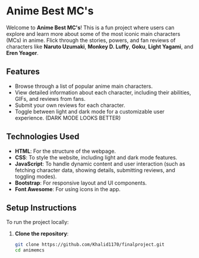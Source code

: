 # Anime Best MC's

Welcome to **Anime Best MC's**! This is a fun project where users can explore and learn more about some of the most iconic main characters (MCs) in anime. Flick through the stories, powers, and fan reviews of characters like **Naruto Uzumaki**, **Monkey D. Luffy**, **Goku**, **Light Yagami**, and **Eren Yeager**.

## Features
- Browse through a list of popular anime main characters.
- View detailed information about each character, including their abilities, GIFs, and reviews from fans.
- Submit your own reviews for each character.
- Toggle between light and dark mode for a customizable user experience. (DARK MODE LOOKS BETTER)

## Technologies Used
- **HTML**: For the structure of the webpage.
- **CSS**: To style the website, including light and dark mode features.
- **JavaScript**: To handle dynamic content and user interaction (such as fetching character data, showing details, submitting reviews, and toggling modes).
- **Bootstrap**: For responsive layout and UI components.
- **Font Awesome**: For using icons in the app.

## Setup Instructions

To run the project locally:

1. **Clone the repository**:
   ```bash
   git clone https://github.com/Khalid1170/finalproject.git
   cd animemcs
